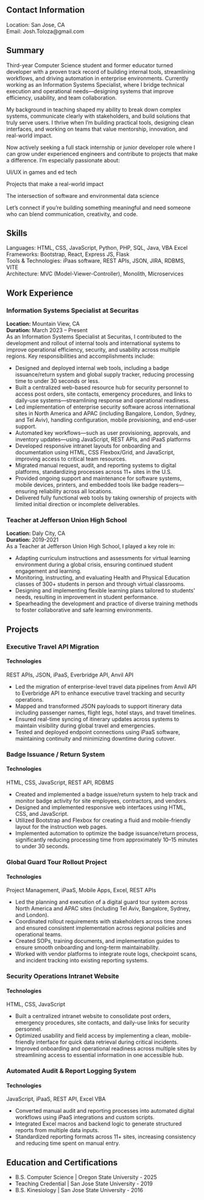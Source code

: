 <h2>Contact Information</h2>
<p>Location: San Jose, CA <br>
  Email: Josh.Toloza@gmail.com
</p>

<h2>Summary</h2>
<p>
Third-year Computer Science student and former educator turned developer with a proven track record of building internal tools, streamlining workflows, and driving automation in enterprise environments. Currently working as an Information Systems Specialist, where I bridge technical execution and operational needs—designing systems that improve efficiency, usability, and team collaboration.

My background in teaching shaped my ability to break down complex systems, communicate clearly with stakeholders, and build solutions that truly serve users. I thrive when I’m building practical tools, designing clean interfaces, and working on teams that value mentorship, innovation, and real-world impact.

Now actively seeking a full stack internship or junior developer role where I can grow under experienced engineers and contribute to projects that make a difference.
I’m especially passionate about:

UI/UX in games and ed tech

Projects that make a real-world impact

The intersection of software and environmental data science

Let’s connect if you’re building something meaningful and need someone who can blend communication, creativity, and code.
</p>
  

<h2>Skills</h2>
<p>
  Languages: HTML, CSS, JavaScript, Python, PHP, SQL, Java, VBA Excel<br>
  Frameworks: Bootstrap, React, Express JS, Flask <br>
  Tools & Technologies: iPaas software, REST APIs, JSON, JIRA, RDBMS, VITE<br>
  Architecture: MVC (Model-Viewer-Controller), Monolith, Microservices<br>
</p>

<h2>Work Experience</h2>
<h3>Information Systems Specialist at Securitas</h3>

<p>
  <b>Location:</b> Mountain View, CA <br>
  <b>Duration:</b> March 2023 – Present <br>
  As an Information Systems Specialist at Securitas, I contributed to the development and rollout of internal tools and international systems to improve operational efficiency, security, and usability across multiple regions. Key responsibilities and accomplishments include:
  <ul>
    <li>Designed and deployed internal web tools, including a badge issuance/return system and global supply tracker, reducing processing time to under 30 seconds or less.</li>
    <li>Built a centralized web-based resource hub for security personnel to access post orders, site contacts, emergency procedures, and links to daily-use systems—streamlining response and operational readiness.</li>
    <li>Led implementation of enterprise security software across international sites in North America and APAC (including Bangalore, London, Sydney, and Tel Aviv), handling configuration, mobile provisioning, and end-user support.</li>
    <li>Automated key workflows—such as user provisioning, approvals, and inventory updates—using JavaScript, REST APIs, and iPaaS platforms</li>
    <li>Developed responsive intranet layouts for onboarding and documentation using HTML, CSS Flexbox/Grid, and JavaScript, improving access to critical team resources.</li>
    <li>Migrated manual request, audit, and reporting systems to digital platforms, standardizing processes across 11+ sites in the U.S.</li>
    <li>Provided ongoing support and maintenance for software systems, mobile devices, printers, and embedded tools like badge readers—ensuring reliability across all locations.</li>
    <li>Delivered fully functional web tools by taking ownership of projects with limited initial direction or incomplete deliverables.</li>
  </ul>
</p>

<h3>Teacher at Jefferson Union High School</h3>
<p>
  <b>Location:</b> Daly City, CA <br>
  <b>Duration:</b> 2019-2021 <br>
  As a Teacher at Jefferson Union High School, I played a key role in:
  <ul>
    <li>Adapting curriculum instructions and assessments for virtual learning environment during a global crisis, ensuring continued student engagement and learning.</li>
    <li>Monitoring, instructing, and evaluating Health and Physical Education classes of 300+ students in person and through virtual classrooms.</li>
    <li>Designing and implementing flexible learning plans tailored to students' needs, resulting in improvement in student performance.</li>
    <li>Spearheading the development and practice of diverse training methods to foster collaborative and safe learning environments.</li>
  </ul>
</p>

<h2>Projects</h2>

<h3>Executive Travel API Migration</h3>
<h4>Technologies</h4>
<p>REST APIs, JSON, iPaaS, Everbridge API, Anvil API</p>
<ul>
  <li>Led the migration of enterprise-level travel data pipelines from Anvil API to Everbridge API to enhance executive travel tracking and security operations.</li>
  <li>Mapped and transformed JSON payloads to support itinerary data including passenger names, flight legs, hotel stays, and travel timelines.</li>
  <li>Ensured real-time syncing of itinerary updates across systems to maintain visibility during global travel and emergencies.</li>
  <li>Tested and deployed endpoint connections using iPaaS software, maintaining continuity and minimizing downtime during cutover.</li>
</ul>


<h3>Badge Issuance / Return System</h3>
<h4>Technologies</h4>
<p>HTML, CSS, JavaScript, REST API, RDBMS</p>
<ul>
  <li>Created and implemented a badge issue/return system to help track and monitor badge activity for site employees, contractors, and vendors.</li>
  <li>Designed and implemented responsive web interfaces using HTML, CSS, and JavaScript.</li>
  <li>Utilized Bootstrap and Flexbox for creating a fluid and mobile-friendly layout for the instruction web pages.</li>
  <li>Implemented automation to optimize the badge issuance/return process, significantly reducing processing time from approximately 10–15 minutes to under 30 seconds.</li>
</ul>

<h3>Global Guard Tour Rollout Project</h3>
<h4>Technologies</h4>
<p>Project Management, iPaaS, Mobile Apps, Excel, REST APIs</p>
<ul>
  <li>Led the planning and execution of a digital guard tour system across North America and APAC sites (including Tel Aviv, Bangalore, Sydney, and London).</li>
  <li>Coordinated rollout requirements with stakeholders across time zones and ensured consistent implementation across regional policies and operational teams.</li>
  <li>Created SOPs, training documents, and implementation guides to ensure smooth onboarding and long-term maintainability.</li>
  <li>Worked with vendor platforms to integrate route logs, checkpoint scans, and incident tracking into existing reporting systems.</li>
</ul>

<h3>Security Operations Intranet Website</h3>
<h4>Technologies</h4>
<p>HTML, CSS, JavaScript</p>
<ul>
  <li>Built a centralized intranet website to consolidate post orders, emergency procedures, site contacts, and daily-use links for security personnel.</li>
  <li>Optimized usability and field access by implementing a clean, mobile-friendly interface for quick data retrieval during critical incidents.</li>
  <li>Improved onboarding and operational readiness across multiple sites by streamlining access to essential information in one accessible hub.</li>
</ul>

<h3>Automated Audit & Report Logging System</h3>
<h4>Technologies</h4>
<p>JavaScript, iPaaS, REST API, Excel VBA</p>
<ul>
  <li>Converted manual audit and reporting processes into automated digital workflows using iPaaS integrations and custom scripts.</li>
  <li>Integrated Excel macros and backend logic to generate structured reports from multiple data inputs.</li>
  <li>Standardized reporting formats across 11+ sites, increasing consistency and reducing time spent on manual entry.</li>
</ul>


<h2>Education and Certifications</h2>
<ul>
  <li>B.S. Computer Science | Oregon State University - 2025 </li>
  <li>Teaching Credential | San Jose State University - 2019</li>
  <li>B.S. Kinesiology | San Jose State University - 2016</li>
</ul>




